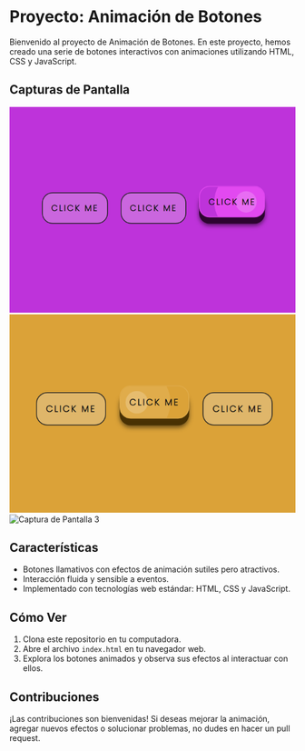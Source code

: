 # Proyecto: Animación de Botones

Bienvenido al proyecto de Animación de Botones. En este proyecto, hemos creado una serie de botones interactivos con animaciones utilizando HTML, CSS y JavaScript.

## Capturas de Pantalla

![Captura de Pantalla 1](./captures/capture_1.png)
![Captura de Pantalla 2](./captures/capture_2.png)
![Captura de Pantalla 3](./captures/capture_3.png)

## Características

- Botones llamativos con efectos de animación sutiles pero atractivos.
- Interacción fluida y sensible a eventos.
- Implementado con tecnologías web estándar: HTML, CSS y JavaScript.

## Cómo Ver

1. Clona este repositorio en tu computadora.
2. Abre el archivo `index.html` en tu navegador web.
3. Explora los botones animados y observa sus efectos al interactuar con ellos.

## Contribuciones

¡Las contribuciones son bienvenidas! Si deseas mejorar la animación, agregar nuevos efectos o solucionar problemas, no dudes en hacer un pull request.
